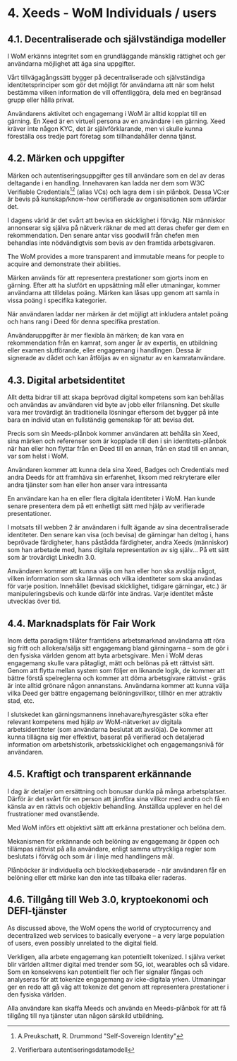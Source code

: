 # 4. Xeeds - WoM Individuals / users

## 4.1. Decentraliserade och självständiga modeller

I WoM erkänns integritet som en grundläggande mänsklig rättighet och ger användarna möjlighet att äga sina uppgifter.

Vårt tillvägagångssätt bygger på decentraliserade och självständiga identitetsprinciper som gör det möjligt för användarna att när som helst bestämma vilken information de vill offentliggöra, dela med en begränsad grupp eller hålla privat.

Användarens aktivitet och engagemang i WoM är alltid kopplat till en gärning. En Xeed är en virtuell persona av en användare i en gärning. Xeed kräver inte någon KYC, det är självförklarande, men vi skulle kunna föreställa oss tredje part företag som tillhandahåller denna tjänst.

## 4.2. Märken och uppgifter

Märken och autentiseringsuppgifter ges till användare som en del av deras deltagande i en handling. Innehavaren kan ladda ner dem som W3C Verifiable Credentials[^7][^8] (alias VCs) och lagra dem i sin plånbok. Dessa VC:er är bevis på kunskap/know-how certifierade av organisationen som utfärdar det.

I dagens värld är det svårt att bevisa en skicklighet i förväg. När människor annonserar sig själva på nätverk räknar de med att deras chefer ger dem en rekommendation. Den senare antar viss goodwill från chefen men behandlas inte nödvändigtvis som bevis av den framtida arbetsgivaren.

The WoM provides a more transparent and immutable means for people to acquire and demonstrate their abilities.

Märken används för att representera prestationer som gjorts inom en gärning. Efter att ha slutfört en uppsättning mål eller utmaningar, kommer användarna att tilldelas poäng. Märken kan låsas upp genom att samla in vissa poäng i specifika kategorier.

När användaren laddar ner märken är det möjligt att inkludera antalet poäng och hans rang i Deed för denna specifika prestation.

Användaruppgifter är mer flexibla än märken; de kan vara en rekommendation från en kamrat, som anger år av expertis, en utbildning eller examen slutförande, eller engagemang i handlingen. Dessa är signerade av dådet och kan åtföljas av en signatur av en kamratanvändare.

## 4.3. Digital arbetsidentitet

Allt detta bidrar till att skapa beprövad digital kompetens som kan behållas och användas av användaren vid byte av jobb eller frilansning. Det skulle vara mer trovärdigt än traditionella lösningar eftersom det bygger på inte bara en individ utan en fullständig gemenskap för att bevisa det.

Precis som sin Meeds-plånbok kommer användaren att behålla sin Xeed, sina märken och referenser som är kopplade till den i sin identitets-plånbok när han eller hon flyttar från en Deed till en annan, från en stad till en annan, var som helst i WoM.

Användaren kommer att kunna dela sina Xeed, Badges och Credentials med andra Deeds för att framhäva sin erfarenhet, liksom med rekryterare eller andra tjänster som han eller hon anser vara intressanta

En användare kan ha en eller flera digitala identiteter i WoM. Han kunde senare presentera dem på ett enhetligt sätt med hjälp av verifierade presentationer.

I motsats till webben 2 är användaren i fullt ägande av sina decentraliserade identiteter. Den senare kan visa (och bevisa) de gärningar han deltog i, hans beprövade färdigheter, hans påstådda färdigheter, andra Xeeds (människor) som han arbetade med, hans digitala representation av sig själv... På ett sätt som är trovärdigt LinkedIn 3.0.

Användaren kommer att kunna välja om han eller hon ska avslöja något, vilken information som ska lämnas och vilka identiteter som ska användas för varje position. Innehållet (bevisad skicklighet, tidigare gärningar, etc.) är manipuleringsbevis och kunde därför inte ändras. Varje identitet måste utvecklas över tid.

## 4.4. Marknadsplats för Fair Work

Inom detta paradigm tillåter framtidens arbetsmarknad användarna att röra sig fritt och allokera/sälja sitt engagemang bland gärningarna – som de gör i den fysiska världen genom att byta arbetsgivare. Men i WoM deras engagemang skulle vara påtagligt, mätt och belönas på ett rättvist sätt. Genom att flytta mellan system som följer en liknande logik, de kommer att bättre förstå spelreglerna och kommer att döma arbetsgivare rättvist - gräs är inte alltid grönare någon annanstans. Användarna kommer att kunna välja vilka Deed ger bättre engagemang belöningsvillkor, tillhör en mer attraktiv stad, etc.

I slutskedet kan gärningsmannens innehavare/hyresgäster söka efter relevant kompetens med hjälp av WoM-nätverket av digitala arbetsidentiteter (som användarna beslutat att avslöja). De kommer att kunna tillägna sig mer effektivt, baserat på verifierad och detaljerad information om arbetshistorik, arbetsskicklighet och engagemangsnivå för användaren.

## 4.5. Kraftigt och transparent erkännande

I dag är detaljer om ersättning och bonusar dunkla på många arbetsplatser. Därför är det svårt för en person att jämföra sina villkor med andra och få en känsla av en rättvis och objektiv behandling. Anställda upplever en hel del frustrationer med ovanstående.

Med WoM införs ett objektivt sätt att erkänna prestationer och belöna dem.

Mekanismen för erkännande och belöning av engagemang är öppen och tillämpas rättvist på alla användare, enligt samma uttryckliga regler som beslutats i förväg och som är i linje med handlingens mål.

Plånböcker är individuella och blockkedjebaserade - när användaren får en belöning eller ett märke kan den inte tas tillbaka eller raderas.

## 4.6. Tillgång till Web 3.0, kryptoekonomi och DEFI-tjänster

As discussed above, the WoM opens the world of cryptocurrency and decentralized web services to basically everyone – a very large population of users, even possibly unrelated to the digital field.

Verkligen, alla arbete engagemang kan potentiellt tokenized. I själva verket blir världen alltmer digital med trender som 5G, iot, wearables och så vidare. Som en konsekvens kan potentiellt fler och fler signaler fångas och analyseras för att tokenize engagemang av icke-digitala yrken. Utmaningar ger en redo att gå väg att tokenize det genom att representera prestationer i den fysiska världen.

Alla användare kan skaffa Meeds och använda en Meeds-plånbok för att få tillgång till nya tjänster utan någon särskild utbildning.

[^7]: A.Preukschatt, R. Drummond "Self-Sovereign Identity"
[^8]: Verifierbara autentiseringsdatamodell
